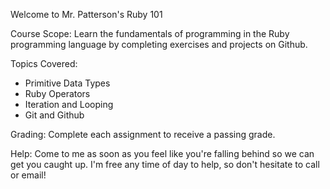 Welcome to Mr. Patterson's Ruby 101

Course Scope:
Learn the fundamentals of programming in the Ruby programming language by completing exercises and projects on Github.

Topics Covered:
- Primitive Data Types
- Ruby Operators
- Iteration and Looping
- Git and Github

Grading:
Complete each assignment to receive a passing grade.

Help:
Come to me as soon as you feel like you're falling behind so we can get you caught up. I'm free any time of day to help, so don't hesitate to call or email!
